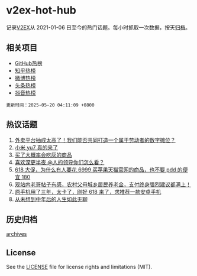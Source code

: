# v2ex-hot-hub

 记录[V2EX](https://www.v2ex.com/)从 2021-01-06 日至今的热门话题。每小时抓取一次数据，按天[归档](archives)。
 
 ## 相关项目

- [GitHub热榜](https://github.com/snaildev/github-hot-hub)
- [知乎热榜](https://github.com/snaildev/zhihu-hot-hub)
- [微博热榜](https://github.com/snaildev/weibo-hot-hub)
- [头条热榜](https://github.com/snaildev/toutiao-hot-hub)
- [抖音热榜](https://github.com/snaildev/douyin-hot-hub)


 `更新时间：2025-05-20 04:11:09 +0800`

## 热议话题

1. [外卖平台抽成太高了！我们能否共同打造一个属于劳动者的数字摊位？](https://www.v2ex.com/t/1132723)
1. [小米 yu7 真的来了](https://www.v2ex.com/t/1132689)
1. [买了大概率会吃灰的商品](https://www.v2ex.com/t/1132801)
1. [喜欢深更半夜 @人的领导你们怎么看？](https://www.v2ex.com/t/1132635)
1. [618 大促，为什么有人要花 6999 买苹果天猫官网的商品，也不要 pdd 的便宜 180](https://www.v2ex.com/t/1132608)
1. [观站内老哥帖子有感，农村父母城乡居民养老金，支付终身强烈建议都满上！](https://www.v2ex.com/t/1132701)
1. [原手机用了三年，太卡了，刚好 618 来了，求推荐一款安卓手机](https://www.v2ex.com/t/1132678)
1. [从未想到中年后的人生如此无聊](https://www.v2ex.com/t/1132792)

## 历史归档

[archives](archives)

## License

See the [LICENSE](LICENSE) file for license rights and limitations (MIT).
